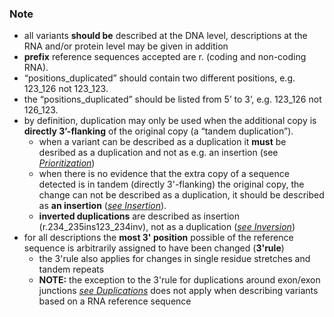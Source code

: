 ### Note

*	all variants **should be** described at the DNA level, descriptions at the RNA and/or protein level may be given in addition
*	**prefix** reference sequences accepted are r. (coding and non-coding RNA).
*	“positions_duplicated” should contain two different positions, e.g. 123_126 not 123_123.
*	the “positions_duplicated” should be listed from 5’ to 3’, e.g. 123_126 not 126_123.
*	by definition, duplication may only be used when the additional copy is **directly 3’-flanking** of the original copy (a “tandem duplication”).
	*	when a variant can be described as a duplication it **must** be desribed as a duplication and not as e.g. an insertion (see [_Prioritization_](/recommendations/general/))
	*	when there is no evidence that the extra copy of a sequence detected is in tandem (directly 3'-flanking) the original copy, the change can not be described as a duplication, it should be described as **an insertion** ([_see Insertion_](/recommendations/RNA/variant/insertion/)).
	*	**inverted duplications** are described as insertion (r.234\_235ins123\_234inv), not as a duplication ([_see Inversion_](/recommendations/RNA/variant/inversion))
*	for all descriptions the **most 3' position** possible of the reference sequence is arbitrarily assigned to have been changed (**3'rule**)
	*	the 3'rule also applies for changes in single residue stretches and tandem repeats
	*	**NOTE:** the exception to the 3'rule for duplications around exon/exon junctions  [_see Duplications_](/recommendations/DNA/variant/duplication/) does not apply when describing variants based on a RNA reference sequence
